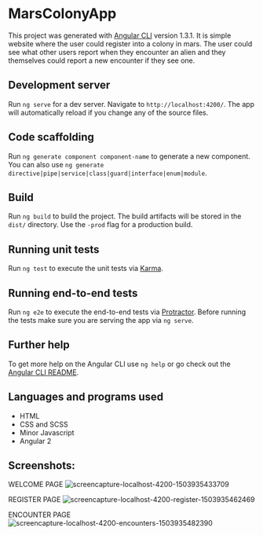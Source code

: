 # MarsColonyApp

This project was generated with [Angular CLI](https://github.com/angular/angular-cli) version 1.3.1. It is simple website where the user could register into a colony in mars. The user could see what other users report when they encounter an alien and they themselves could report a new encounter if they see one.

## Development server

Run `ng serve` for a dev server. Navigate to `http://localhost:4200/`. The app will automatically reload if you change any of the source files.

## Code scaffolding

Run `ng generate component component-name` to generate a new component. You can also use `ng generate directive|pipe|service|class|guard|interface|enum|module`.

## Build

Run `ng build` to build the project. The build artifacts will be stored in the `dist/` directory. Use the `-prod` flag for a production build.

## Running unit tests

Run `ng test` to execute the unit tests via [Karma](https://karma-runner.github.io).

## Running end-to-end tests

Run `ng e2e` to execute the end-to-end tests via [Protractor](http://www.protractortest.org/).
Before running the tests make sure you are serving the app via `ng serve`.

## Further help

To get more help on the Angular CLI use `ng help` or go check out the [Angular CLI README](https://github.com/angular/angular-cli/blob/master/README.md).

## Languages and programs used

<ul>
  <li>HTML</li>
  <li>CSS and SCSS</li>
  <li>Minor Javascript</li>
  <li>Angular 2</li>
</ul>

## Screenshots:
WELCOME PAGE
![screencapture-localhost-4200-1503935433709](https://user-images.githubusercontent.com/29613498/29781505-41f653fe-8bce-11e7-873e-fa1153f5917e.png)

REGISTER PAGE
![screencapture-localhost-4200-register-1503935462469](https://user-images.githubusercontent.com/29613498/29781522-4cb06bc2-8bce-11e7-8753-ce6ec5061688.png)

ENCOUNTER PAGE
![screencapture-localhost-4200-encounters-1503935482390](https://user-images.githubusercontent.com/29613498/29781523-4ea6d39e-8bce-11e7-85f5-f26a9b352c90.png)
